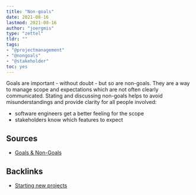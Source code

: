 ```yaml
---
title: "Non-goals"
date: 2021-08-16
lastmod: 2021-08-16
author: "joergmis"
type: "zettel"
tldr: ""
tags:
- "@projectmanagement"
- "@nongoals"
- "@stakeholder"
toc: yes
---
```


Goals are important - without doubt - but so are non-goals. They are a way to
manage scope and expectations which are not often clearly communicated. Stating
and discussing non-goals helps to avoid misunderstandings and provide clarity
for all people involved:

- software engineers get a better feeling for the scope
- stakeholders know which features to expect

## Sources

- [Goals & Non-Goals](http://www.cleverpm.com/2018/01/11/goals-non-goals/)

## Backlinks

- [ Starting new projects ]( /zettelkasten/202108162137-starting-new-projects )
